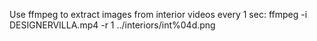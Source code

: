 

Use ffmpeg to extract images from interior videos every 1 sec:
ffmpeg -i DESIGNERVILLA.mp4 -r 1 ../interiors/int%04d.png

